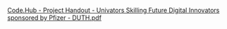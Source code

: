 [Code.Hub - Project Handout - Univators Skilling Future Digital Innovators sponsored by Pfizer - DUTH.pdf](https://github.com/user-attachments/files/18805288/Code.Hub.-.Project.Handout.-.Univators.Skilling.Future.Digital.Innovators.sponsored.by.Pfizer.-.DUTH.pdf)
